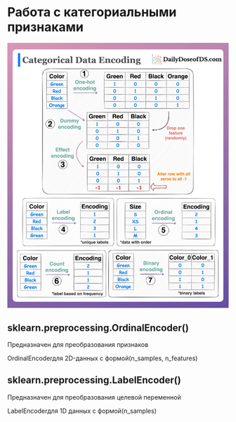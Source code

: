 # Работа с категориальными признаками
![encoding_categorical_features](https://github.com/DenisPanchin/DS/blob/main/image/encoding_categorical_features.jpg)
## sklearn.preprocessing.OrdinalEncoder()
Предназначен для преобразования признаков

OrdinalEncoderдля 2D-данных с формой(n_samples, n_features)

## sklearn.preprocessing.LabelEncoder()
Предназначен для преобразования целевой переменной

LabelEncoderдля 1D данных с формой(n_samples)
